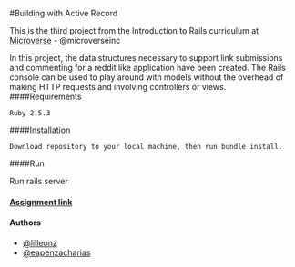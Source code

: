 #Building with Active Record

This is the third project from the Introduction to Rails curriculum at [Microverse](https://www.microverse.org/) - @microverseinc

In this project, the data structures necessary to support link submissions and commenting for a reddit like application have been created. The Rails console can be used to play around with models without the overhead of making HTTP requests and involving controllers or views.
####Requirements

    Ruby 2.5.3

####Installation

    Download repository to your local machine, then run bundle install.

####Run

Run rails server

#### [Assignment link](https://www.theodinproject.com/courses/ruby-on-rails/lessons/basic-routes-views-and-controllers)  

#### Authors

* [@lilleonz](https://github.com/lilleonz)
* [@eapenzacharias](https://github.com/eapenzacharias)